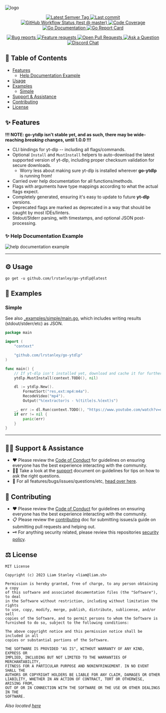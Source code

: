 <!-- template:define:options
{
  "nodescription": true
}
-->
![logo](https://liam.sh/-/gh/svg/lrstanley/go-ytdlp?layout=left&icon=logos%3Ayoutube-icon&icon.height=70&font=1.2&bg=geometric&bgcolor=rgba%2833%2C+33%2C+33%2C+1%29)

<!-- template:begin:header -->
<!-- do not edit anything in this "template" block, its auto-generated -->

<p align="center">
  <a href="https://github.com/lrstanley/go-ytdlp/tags">
    <img title="Latest Semver Tag" src="https://img.shields.io/github/v/tag/lrstanley/go-ytdlp?style=flat-square">
  </a>
  <a href="https://github.com/lrstanley/go-ytdlp/commits/master">
    <img title="Last commit" src="https://img.shields.io/github/last-commit/lrstanley/go-ytdlp?style=flat-square">
  </a>


  <a href="https://github.com/lrstanley/go-ytdlp/actions?query=workflow%3Atest+event%3Apush">
    <img title="GitHub Workflow Status (test @ master)" src="https://img.shields.io/github/actions/workflow/status/lrstanley/go-ytdlp/test.yml?branch=master&label=test&style=flat-square">
  </a>



  <a href="https://codecov.io/gh/lrstanley/go-ytdlp">
    <img title="Code Coverage" src="https://img.shields.io/codecov/c/github/lrstanley/go-ytdlp/master?style=flat-square">
  </a>

  <a href="https://pkg.go.dev/github.com/lrstanley/go-ytdlp">
    <img title="Go Documentation" src="https://pkg.go.dev/badge/github.com/lrstanley/go-ytdlp?style=flat-square">
  </a>
  <a href="https://goreportcard.com/report/github.com/lrstanley/go-ytdlp">
    <img title="Go Report Card" src="https://goreportcard.com/badge/github.com/lrstanley/go-ytdlp?style=flat-square">
  </a>
</p>
<p align="center">
  <a href="https://github.com/lrstanley/go-ytdlp/issues?q=is:open+is:issue+label:bug">
    <img title="Bug reports" src="https://img.shields.io/github/issues/lrstanley/go-ytdlp/bug?label=issues&style=flat-square">
  </a>
  <a href="https://github.com/lrstanley/go-ytdlp/issues?q=is:open+is:issue+label:enhancement">
    <img title="Feature requests" src="https://img.shields.io/github/issues/lrstanley/go-ytdlp/enhancement?label=feature%20requests&style=flat-square">
  </a>
  <a href="https://github.com/lrstanley/go-ytdlp/pulls">
    <img title="Open Pull Requests" src="https://img.shields.io/github/issues-pr/lrstanley/go-ytdlp?label=prs&style=flat-square">
  </a>
  <a href="https://github.com/lrstanley/go-ytdlp/discussions/new?category=q-a">
    <img title="Ask a Question" src="https://img.shields.io/badge/support-ask_a_question!-blue?style=flat-square">
  </a>
  <a href="https://liam.sh/chat"><img src="https://img.shields.io/badge/discord-bytecord-blue.svg?style=flat-square" title="Discord Chat"></a>
</p>
<!-- template:end:header -->

<!-- template:begin:toc -->
<!-- do not edit anything in this "template" block, its auto-generated -->
## :link: Table of Contents

  - [Features](#sparkles-features)
    - [Help Documentation Example](#sparkles-help-documentation-example)
  - [Usage](#gear-usage)
  - [Examples](#clap-examples)
    - [Simple](#simple)
  - [Support &amp; Assistance](#raising_hand_man-support--assistance)
  - [Contributing](#handshake-contributing)
  - [License](#balance_scale-license)
<!-- template:end:toc -->

## :sparkles: Features

**!!! NOTE: go-ytdlp isn't stable yet, and as such, there may be wide-reaching _breaking_ changes,
until 1.0.0 !!!**

- CLI bindings for yt-dlp -- including all flags/commands.
- Optional `Install` and `MustInstall` helpers to auto-download the latest supported version of
  yt-dlp, including proper checksum validation for secure downloads.
  - Worry less about making sure yt-dlp is installed wherever **go-ytdlp** is running from!
- Carried over help documentation for all functions/methods.
- Flags with arguments have type mappings according to what the actual flags expect.
- Completely generated, ensuring it's easy to update to future **yt-dlp** versions.
- Deprecated flags are marked as deprecated in a way that should be caught by most IDEs/linters.
- Stdout/Stderr parsing, with timestamps, and optional JSON post-processing.

### :sparkles: Help Documentation Example

![help documentation example](https://cdn.liam.sh/share/2023/09/Code_m1wz0zsCj9.png)

---

## :gear: Usage

<!-- template:begin:goget -->
<!-- do not edit anything in this "template" block, its auto-generated -->
```console
go get -u github.com/lrstanley/go-ytdlp@latest
```
<!-- template:end:goget -->

## :clap: Examples

### Simple

See also [_examples/simple/main.go](./_examples/simple/main.go), which includes
writing results (stdout/stderr/etc) as JSON.

```go
package main

import (
	"context"

	"github.com/lrstanley/go-ytdlp"
)

func main() {
	// If yt-dlp isn't installed yet, download and cache it for further use.
	ytdlp.MustInstall(context.TODO(), nil)

	dl := ytdlp.New().
		FormatSort("res,ext:mp4:m4a").
		RecodeVideo("mp4").
		Output("%(extractor)s - %(title)s.%(ext)s")

	_, err := dl.Run(context.TODO(), "https://www.youtube.com/watch?v=dQw4w9WgXcQ")
	if err != nil {
		panic(err)
	}
}
```

---

<!-- template:begin:support -->
<!-- do not edit anything in this "template" block, its auto-generated -->
## :raising_hand_man: Support & Assistance

* :heart: Please review the [Code of Conduct](.github/CODE_OF_CONDUCT.md) for
     guidelines on ensuring everyone has the best experience interacting with
     the community.
* :raising_hand_man: Take a look at the [support](.github/SUPPORT.md) document on
     guidelines for tips on how to ask the right questions.
* :lady_beetle: For all features/bugs/issues/questions/etc, [head over here](https://github.com/lrstanley/go-ytdlp/issues/new/choose).
<!-- template:end:support -->

<!-- template:begin:contributing -->
<!-- do not edit anything in this "template" block, its auto-generated -->
## :handshake: Contributing

* :heart: Please review the [Code of Conduct](.github/CODE_OF_CONDUCT.md) for guidelines
     on ensuring everyone has the best experience interacting with the
    community.
* :clipboard: Please review the [contributing](.github/CONTRIBUTING.md) doc for submitting
     issues/a guide on submitting pull requests and helping out.
* :old_key: For anything security related, please review this repositories [security policy](https://github.com/lrstanley/go-ytdlp/security/policy).
<!-- template:end:contributing -->

<!-- template:begin:license -->
<!-- do not edit anything in this "template" block, its auto-generated -->
## :balance_scale: License

```
MIT License

Copyright (c) 2023 Liam Stanley <liam@liam.sh>

Permission is hereby granted, free of charge, to any person obtaining a copy
of this software and associated documentation files (the "Software"), to deal
in the Software without restriction, including without limitation the rights
to use, copy, modify, merge, publish, distribute, sublicense, and/or sell
copies of the Software, and to permit persons to whom the Software is
furnished to do so, subject to the following conditions:

The above copyright notice and this permission notice shall be included in all
copies or substantial portions of the Software.

THE SOFTWARE IS PROVIDED "AS IS", WITHOUT WARRANTY OF ANY KIND, EXPRESS OR
IMPLIED, INCLUDING BUT NOT LIMITED TO THE WARRANTIES OF MERCHANTABILITY,
FITNESS FOR A PARTICULAR PURPOSE AND NONINFRINGEMENT. IN NO EVENT SHALL THE
AUTHORS OR COPYRIGHT HOLDERS BE LIABLE FOR ANY CLAIM, DAMAGES OR OTHER
LIABILITY, WHETHER IN AN ACTION OF CONTRACT, TORT OR OTHERWISE, ARISING FROM,
OUT OF OR IN CONNECTION WITH THE SOFTWARE OR THE USE OR OTHER DEALINGS IN THE
SOFTWARE.
```

_Also located [here](LICENSE)_
<!-- template:end:license -->
